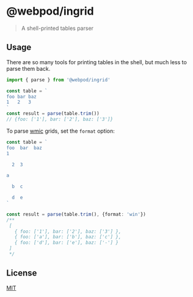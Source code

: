 # @webpod/ingrid
> A shell-printed tables parser

## Usage
There are so many tools for printing tables in the shell, but much less to parse them back.

```ts
import { parse } from '@webpod/ingrid'

const table = `
foo bar baz
1   2   3
`
const result = parse(table.trim())
// {foo: ['1'], bar: ['2'], baz: ['3']}
```

To parse [wmic](https://en.wikipedia.org/wiki/Windows_Management_Instrumentation) grids, set the `format` option:

```ts
const table = `
foo  bar  baz
1

  2  3

a

  b  c

  d  e
`

const result = parse(table.trim(), {format: 'win'})
/**
 [
   { foo: ['1'], bar: ['2'], baz: ['3'] },
   { foo: ['a'], bar: ['b'], baz: ['c'] },
   { foo: ['d'], bar: ['e'], baz: ['-'] }
 ]
 */
```

## License
[MIT](./LICENSE)
